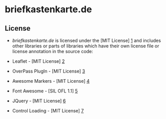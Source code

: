 # briefkastenkarte.de

## License
- *briefkastenkarte.de* is licensed under the [MIT License] [1] and includes other
libraries or parts of libraries which have their own license file or license
annotation in the source code:

 - Leaflet - [MIT License] [2]
 - OverPass PlugIn - [MIT License] [3]
 - Awesome Markers - [MIT License] [4]
 - Font Awesome - [SIL OFL 1.1] [5]
 - JQuery - [MIT License] [6]
 - Control Loading - [MIT License] [7]

  [1]: http://opensource.org/licenses/mit-license.html
  [2]: https://github.com/Leaflet/Leaflet/blob/master/LICENSE
  [3]: https://github.com/kartenkarsten/leaflet-layer-overpass/blob/master/LICENSE
  [4]: https://github.com/lvoogdt/Leaflet.awesome-markers/blob/2.0/develop/LICENSE
  [5]: http://fortawesome.github.io/Font-Awesome/license
  [6]: https://jquery.org/license/
  [7]: https://github.com/ebrelsford/Leaflet.loading/blob/master/LICENSE
